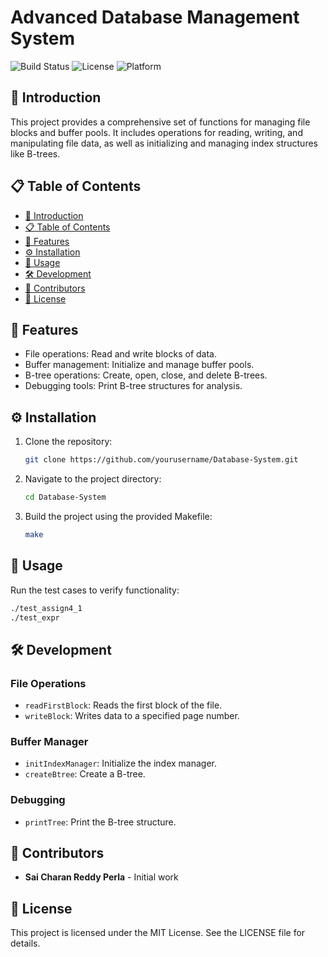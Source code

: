 # Advanced Database Management System

![Build Status](https://img.shields.io/badge/build-passing-brightgreen)
![License](https://img.shields.io/badge/license-MIT-blue)
![Platform](https://img.shields.io/badge/platform-macOS-lightgrey)

## 🚀 Introduction
This project provides a comprehensive set of functions for managing file blocks and buffer pools. It includes operations for reading, writing, and manipulating file data, as well as initializing and managing index structures like B-trees.

## 📋 Table of Contents
- [🚀 Introduction](#-introduction)
- [📋 Table of Contents](#-table-of-contents)
- [📂 Features](#-features)
- [⚙️ Installation](#️-installation)
- [📖 Usage](#-usage)
- [🛠️ Development](#️-development)
- [🤝 Contributors](#-contributors)
- [📜 License](#-license)

## 📂 Features
- File operations: Read and write blocks of data.
- Buffer management: Initialize and manage buffer pools.
- B-tree operations: Create, open, close, and delete B-trees.
- Debugging tools: Print B-tree structures for analysis.

## ⚙️ Installation
1. Clone the repository:
   ```bash
   git clone https://github.com/yourusername/Database-System.git
   ```
2. Navigate to the project directory:
   ```bash
   cd Database-System
   ```
3. Build the project using the provided Makefile:
   ```bash
   make
   ```

## 📖 Usage
Run the test cases to verify functionality:
```bash
./test_assign4_1
./test_expr
```

## 🛠️ Development
### File Operations
- `readFirstBlock`: Reads the first block of the file.
- `writeBlock`: Writes data to a specified page number.

### Buffer Manager
- `initIndexManager`: Initialize the index manager.
- `createBtree`: Create a B-tree.

### Debugging
- `printTree`: Print the B-tree structure.

## 🤝 Contributors
- **Sai Charan Reddy Perla** - Initial work

## 📜 License
This project is licensed under the MIT License. See the LICENSE file for details.
